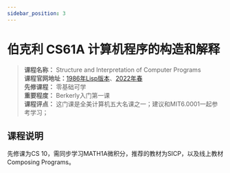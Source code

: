 ```yaml
---
sidebar_position: 3
---
```


# 伯克利 CS61A 计算机程序的构造和解释



>**课程名称：** Structure and Interpretation of Computer Programs  
**课程官网地址：**[1986年Lisp版本](https://inst.eecs.berkeley.edu/~cs61c/su21/)、[2022年春](https://cs61c.org/sp22/)  
**先修课程：** 零基础可学     
**重要程度：** Berkerly入门第一课    
**课程评点：** 这门课是全美计算机五大名课之一；建议和MIT6.0001一起参考学习；

## 课程说明
先修课为CS 10，需同步学习MATH1A微积分，推荐的教材为SICP，以及线上教材Composing Programs。






